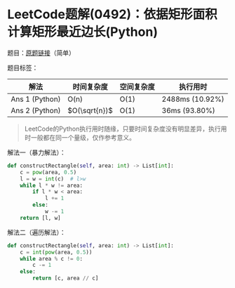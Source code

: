 # LeetCode题解(0492)：依据矩形面积计算矩形最近边长(Python)

题目：[原题链接](https://leetcode-cn.com/problems/construct-the-rectangle/)（简单）

题目标签：

| 解法           | 时间复杂度    | 空间复杂度 | 执行用时        |
| -------------- | ------------- | ---------- | --------------- |
| Ans 1 (Python) | O(n)          | O(1)       | 2488ms (10.92%) |
| Ans 2 (Python) | $O(\sqrt{n})$ | O(1)       | 36ms (93.80%)   |

>  LeetCode的Python执行用时随缘，只要时间复杂度没有明显差异，执行用时一般都在同一个量级，仅作参考意义。

解法一（暴力解法）：

```python
def constructRectangle(self, area: int) -> List[int]:
    c = pow(area, 0.5)
    l = w = int(c)  # l>w
    while l * w != area:
        if l * w < area:
            l += 1
        else:
            w -= 1
    return [l, w]
```

解法二（遍历解法）：

```python
def constructRectangle(self, area: int) -> List[int]:
    c = int(pow(area, 0.5))
    while area % c != 0:
        c -= 1
    else:
        return [c, area // c]
```

